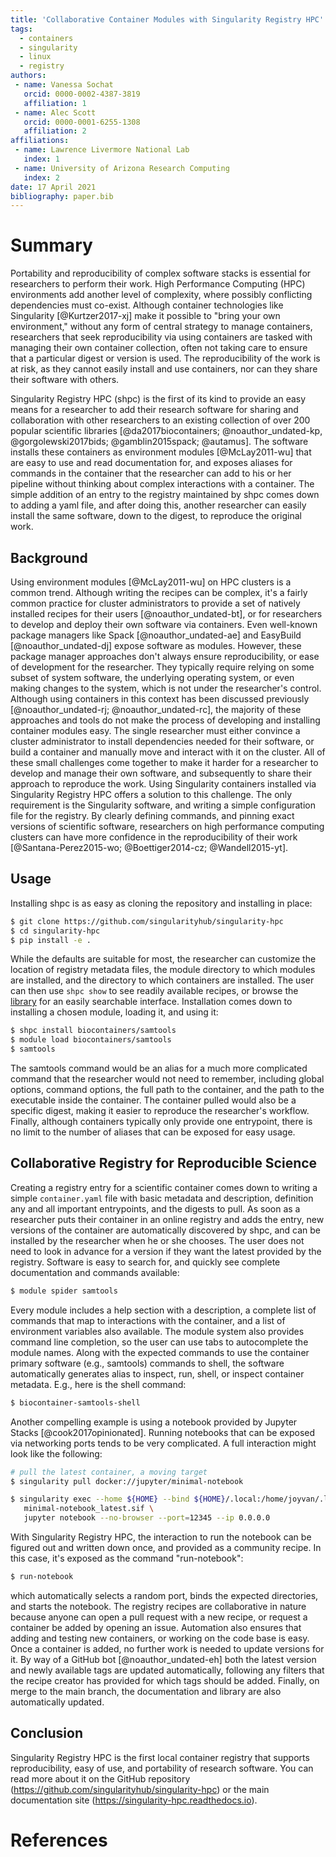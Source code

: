 ```yaml
---
title: 'Collaborative Container Modules with Singularity Registry HPC'
tags:
  - containers
  - singularity
  - linux
  - registry
authors:
 - name: Vanessa Sochat
   orcid: 0000-0002-4387-3819
   affiliation: 1
 - name: Alec Scott
   orcid: 0000-0001-6255-1308
   affiliation: 2
affiliations:
 - name: Lawrence Livermore National Lab
   index: 1
 - name: University of Arizona Research Computing
   index: 2
date: 17 April 2021
bibliography: paper.bib
---
```


# Summary

Portability and reproducibility of complex software stacks is essential for researchers to perform their work. High Performance Computing (HPC) environments add another level of complexity, where possibly conflicting dependencies must co-exist. Although container technologies like Singularity [@Kurtzer2017-xj] make it possible to "bring your own environment," without any form of central strategy to manage containers, researchers that seek reproducibility via using containers are tasked with managing their own container collection, often not taking care to ensure that a particular digest or version is used. The reproducibility of the work is at risk, as they cannot easily install and use containers, nor can they share their software with others.

Singularity Registry HPC (shpc) is the first of its kind to provide an easy means for a researcher to add their research software for sharing and collaboration with other researchers to an existing collection of over 200 popular scientific libraries [@da2017biocontainers; @noauthor_undated-kp, @gorgolewski2017bids; @gamblin2015spack; @autamus]. The software installs these containers as environment modules [@McLay2011-wu] that are easy to use and read documentation for, and exposes aliases for commands in the container that the researcher can add to his or her pipeline without thinking about complex interactions with a container. The simple addition of an entry to the registry maintained by shpc comes down to adding a yaml file, and after doing this, another researcher can easily install the same software, down to the digest, to reproduce the original work.


## Background

Using environment modules [@McLay2011-wu] on HPC clusters is a common
trend. Although writing the recipes can be complex, it's a fairly common practice for cluster administrators to provide
a set of natively installed recipes for their users [@noauthor_undated-bt], or for researchers to develop and deploy their own software via containers. Even well-known package managers like Spack [@noauthor_undated-ae] and EasyBuild [@noauthor_undated-dj] expose software as modules. However, these package manager approaches don't always ensure reproducibility, or ease of development for the researcher. They typically require relying on some subset of system software, the underlying operating system, or even making changes to the system, which is not under the researcher's control. Although using containers in this context has been discussed previously [@noauthor_undated-rj; @noauthor_undated-rc], the majority of these approaches and tools do not make the process of developing and installing container modules easy. The single researcher must either convince a cluster administrator to install dependencies needed for their software, or build a container and manually move and interact with it on the cluster. All of these small challenges come together to make it harder for a researcher to develop and manage their own software, and subsequently to share their approach to reproduce the work. Using Singularity containers installed via Singularity Registry HPC offers a solution to this challenge. The only requirement is the Singularity software, and writing a simple configuration file for the registry. By clearly defining commands, and pinning exact versions of scientific software, researchers on high performance computing
clusters can have more confidence in the reproducibility of their work [@Santana-Perez2015-wo; @Boettiger2014-cz; @Wandell2015-yt].

## Usage

Installing shpc is as easy as cloning the repository and installing in place:

```bash
$ git clone https://github.com/singularityhub/singularity-hpc
$ cd singularity-hpc
$ pip install -e .
```

While the defaults are suitable for most, the researcher can customize the location
of registry metadata files, the module directory to which modules are installed, and the directory to which containers are installed.
The user can then use `shpc show` to see readily available recipes, or browse the [library](https://singularityhub.github.io/singularity-hpc/) for an easily searchable interface. Installation comes down to installing a chosen module, loading it, and using it:

```bash
$ shpc install biocontainers/samtools
$ module load biocontainers/samtools
$ samtools
```

The samtools command would be an alias for a much more complicated command that the researcher
would not need to remember, including global options, command options, the full path
to the container, and the path to the executable inside the container. The container
pulled would also be a specific digest, making it easier to reproduce the researcher's workflow.
Finally, although containers typically only provide one entrypoint, there is no limit
to the number of aliases that can be exposed for easy usage.


## Collaborative Registry for Reproducible Science

Creating a registry entry for a scientific container comes down to writing 
a simple `container.yaml` file with basic metadata and description,
definition any and all important entrypoints, and the digests to pull.
As soon as a researcher puts their container in an online registry and adds the
entry, new versions of the container are automatically discovered by shpc,
and can be installed by the researcher when he or she chooses.
The user does not need to look in advance for a version if they want the latest provided
by the registry. Software is easy to search for, and quickly see complete
documentation and commands available:

```bash
$ module spider samtools
```

Every module includes a help section with a description, 
a complete list of commands that map to interactions with the container,
and a list of environment variables also available. 
The module system also provides command line completion, so the user can
use tabs to autocomplete the module names. Along with the expected commands to
use the container primary software (e.g., samtools) commands to shell, 
the software automatically generates alias to inspect, run, shell, or inspect 
container metadata. E.g., here is the shell command:

```bash
$ biocontainer-samtools-shell
```

Another compelling example is using a notebook provided by Jupyter Stacks [@cook2017opinionated]. 
Running notebooks that can be exposed via networking ports tends to be very complicated.
A full interaction might look like the following:

```bash
# pull the latest container, a moving target
$ singularity pull docker://jupyter/minimal-notebook

$ singularity exec --home ${HOME} --bind ${HOME}/.local:/home/joyvan/.local \
   minimal-notebook_latest.sif \
   jupyter notebook --no-browser --port=12345 --ip 0.0.0.0
```

With Singularity Registry HPC, the interaction to run the notebook can be figured
out and written down once, and provided as a community recipe. In this case, it's
exposed as the command "run-notebook":

```bash
$ run-notebook
```

which automatically selects a random port, binds the expected directories, and 
starts the notebook. The registry recipes are collaborative in nature because anyone
can open a pull request with a new recipe, or request a container be added by opening
an issue. Automation also ensures that adding and testing new containers, or working on the
code base is easy. Once a container is added, no further work is needed to update
versions for it. By way of a GitHub bot [@noauthor_undated-eh] both the latest version and newly available tags are 
updated automatically, following any filters that the recipe creator has provided for which tags should be added. Finally, on merge to the main branch, the documentation and library are also automatically updated.

## Conclusion

Singularity Registry HPC is the first local container registry that supports
reproducibility, easy of use, and portability of research software.
You can read more about it on the GitHub repository (https://github.com/singularityhub/singularity-hpc) or
the main documentation site (https://singularity-hpc.readthedocs.io).

# References

